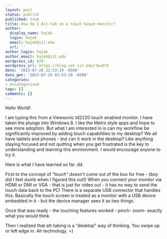 ```yaml
---
layout: post
status: publish
published: true
title: How do I Alt-tab on a touch based monitor?
author:
  display_name: hajek
  login: hajek
  email: hajek@iit.edu
  url: ''
author_login: hajek
author_email: hajek@iit.edu
wordpress_id: 874
wordpress_url: https://blog.sat.iit.edu/?p=874
date: '2013-07-28 22:53:19 -0500'
date_gmt: '2013-07-29 03:53:19 -0500'
categories:
- Uncategorized
tags: []
comments: []
---
```

<p>Hello World!</p>
<p>  I am typing this from a Viewsonic td2220 touch enabled monitor. I have taken the plunge into Windows 8.  I like the Metro style apps and hope to see more adoption.  But what I am interested in is can my workflow be significantly improved by adding touch capabilities to my desktop?  We all have tablets and phones - but can it work in the desktop?  Like anything staying focused and not quitting when you get frustrated is the key to understanding and learning this environment.  I would encourage anyone to try it.</p>
<p>Here is what I have learned so far.  dd</p>
<p>First to the concept of <em>"touch"</em> doesn't come out of the box for free - (boy did I feel dumb when I figured this out!)  When you connect your monitor via HDMI or DMI or VGA - that is just for video out - it has no way to send the touch data back to the PC!   There is a separate USB connector that handles this.  Basically the touch screen is treated as a monitor with a USB device embedded in it - but the device manager sees it as two things.</p>
<p>Once that was ready - the touching features worked - pinch- zoom- exactly what you would think.</p>
<p><a href="http://blogs.msdn.com/b/b8/archive/2012/03/28/touch-hardware-and-windows-8.aspx" title="Touch motions in Windows 8"></a></p>
<p>  Then I realized that alt-tabing is a "desktop" way of thinking.  You swipe up or left edge in.  Ah technology. =)</p>
